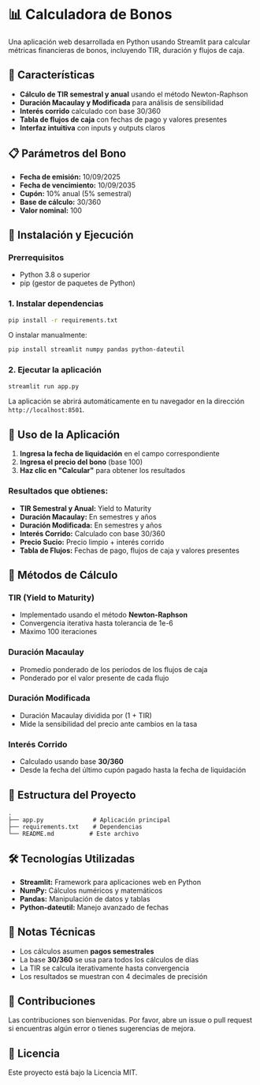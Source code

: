 # 📊 Calculadora de Bonos

Una aplicación web desarrollada en Python usando Streamlit para calcular métricas financieras de bonos, incluyendo TIR, duración y flujos de caja.

## 🎯 Características

- **Cálculo de TIR semestral y anual** usando el método Newton-Raphson
- **Duración Macaulay y Modificada** para análisis de sensibilidad
- **Interés corrido** calculado con base 30/360
- **Tabla de flujos de caja** con fechas de pago y valores presentes
- **Interfaz intuitiva** con inputs y outputs claros

## 📋 Parámetros del Bono

- **Fecha de emisión:** 10/09/2025
- **Fecha de vencimiento:** 10/09/2035
- **Cupón:** 10% anual (5% semestral)
- **Base de cálculo:** 30/360
- **Valor nominal:** 100

## 🚀 Instalación y Ejecución

### Prerrequisitos

- Python 3.8 o superior
- pip (gestor de paquetes de Python)

### 1. Instalar dependencias

```bash
pip install -r requirements.txt
```

O instalar manualmente:

```bash
pip install streamlit numpy pandas python-dateutil
```

### 2. Ejecutar la aplicación

```bash
streamlit run app.py
```

La aplicación se abrirá automáticamente en tu navegador en la dirección `http://localhost:8501`.

## 📖 Uso de la Aplicación

1. **Ingresa la fecha de liquidación** en el campo correspondiente
2. **Ingresa el precio del bono** (base 100)
3. **Haz clic en "Calcular"** para obtener los resultados

### Resultados que obtienes:

- **TIR Semestral y Anual:** Yield to Maturity
- **Duración Macaulay:** En semestres y años
- **Duración Modificada:** En semestres y años
- **Interés Corrido:** Calculado con base 30/360
- **Precio Sucio:** Precio limpio + interés corrido
- **Tabla de Flujos:** Fechas de pago, flujos de caja y valores presentes

## 🔧 Métodos de Cálculo

### TIR (Yield to Maturity)
- Implementado usando el método **Newton-Raphson**
- Convergencia iterativa hasta tolerancia de 1e-6
- Máximo 100 iteraciones

### Duración Macaulay
- Promedio ponderado de los períodos de los flujos de caja
- Ponderado por el valor presente de cada flujo

### Duración Modificada
- Duración Macaulay dividida por (1 + TIR)
- Mide la sensibilidad del precio ante cambios en la tasa

### Interés Corrido
- Calculado usando base **30/360**
- Desde la fecha del último cupón pagado hasta la fecha de liquidación

## 📁 Estructura del Proyecto

```
.
├── app.py              # Aplicación principal
├── requirements.txt    # Dependencias
└── README.md          # Este archivo
```

## 🛠️ Tecnologías Utilizadas

- **Streamlit:** Framework para aplicaciones web en Python
- **NumPy:** Cálculos numéricos y matemáticos
- **Pandas:** Manipulación de datos y tablas
- **Python-dateutil:** Manejo avanzado de fechas

## 📝 Notas Técnicas

- Los cálculos asumen **pagos semestrales**
- La base **30/360** se usa para todos los cálculos de días
- La TIR se calcula iterativamente hasta convergencia
- Los resultados se muestran con 4 decimales de precisión

## 🤝 Contribuciones

Las contribuciones son bienvenidas. Por favor, abre un issue o pull request si encuentras algún error o tienes sugerencias de mejora.

## 📄 Licencia

Este proyecto está bajo la Licencia MIT.
